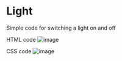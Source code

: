 # Light
Simple code for switching a light on and off

HTML code
![image](https://github.com/ArthurFariaa/Light/assets/130802556/9c62c19e-3762-4730-9ff2-92cbd6ab00c2)

CSS code
![image](https://github.com/ArthurFariaa/Light/assets/130802556/be076475-0f9d-4b84-8483-62e46100fb7c)


